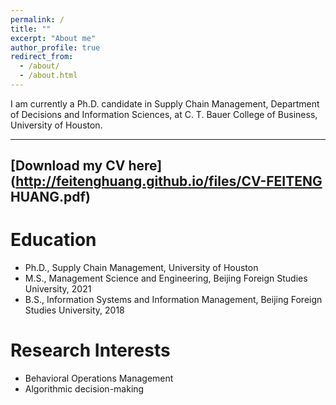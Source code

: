 ```yaml
---
permalink: /
title: ""
excerpt: "About me"
author_profile: true
redirect_from: 
  - /about/
  - /about.html
---
```


I am currently a Ph.D. candidate in Supply Chain Management, Department of Decisions and Information Sciences, at C. T. Bauer College of Business, University of Houston.

---
[Download my CV here](http://feitenghuang.github.io/files/CV-FEITENG HUANG.pdf)
---

Education
======
* Ph.D., Supply Chain Management, University of Houston
* M.S., Management Science and Engineering, Beijing Foreign Studies University, 2021
* B.S., Information Systems and Information Management, Beijing Foreign Studies University, 2018


Research Interests
======
* Behavioral Operations Management
* Algorithmic decision-making


